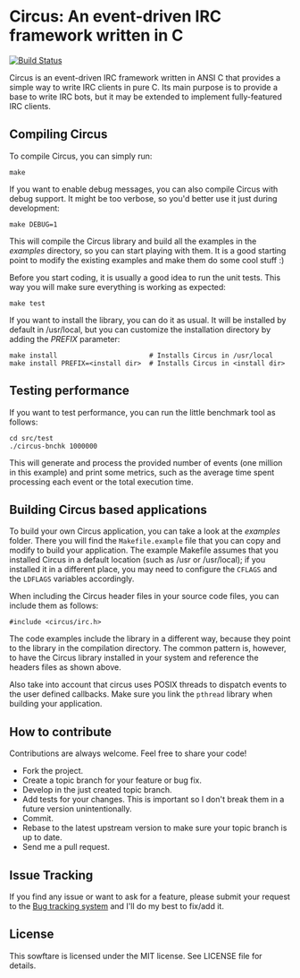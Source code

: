 Circus: An event-driven IRC framework written in C
==================================================

[![Build Status](https://secure.travis-ci.org/nacx/circus.png)](http://travis-ci.org/nacx/circus)

Circus is an event-driven IRC framework written in ANSI C that provides a simple
way to write IRC clients in pure C. Its main purpose is to provide a base
to write IRC bots, but it may be extended to implement fully-featured IRC
clients.


Compiling Circus
----------------

To compile Circus, you can simply run:

    make
    
If you want to enable debug messages, you can also compile Circus with debug support. It might
be too verbose, so you'd better use it just during development:

    make DEBUG=1

This will compile the Circus library and build all the examples in the *examples* directory, so
you can start playing with them. It is a good starting point to modify the existing examples and
make them do some cool stuff :)

Before you start coding, it is usually a good idea to run the unit tests. This way you will make
sure everything is working as expected:

    make test

If you want to install the library, you can do it as usual. It will be installed by default in
/usr/local, but you can customize the installation directory by adding the *PREFIX* parameter:

    make install                       # Installs Circus in /usr/local
    make install PREFIX=<install dir>  # Installs Circus in <install dir>


Testing performance
--------------------

If you want to test performance, you can run the little benchmark tool as follows:

    cd src/test
    ./circus-bnchk 1000000

This will generate and process the provided number of events (one million in this example) and
print some metrics, such as the average time spent processing each event or the total execution
time.


Building Circus based applications
----------------------------------

To build your own Circus application, you can take a look at the *examples* folder.
There you will find the `Makefile.example` file that you can copy and modify to build
your application. The example Makefile assumes that you installed Circus in a default location
(such as /usr or /usr/local); if you installed it in a different place, you may need to configure
the `CFLAGS` and the `LDFLAGS` variables accordingly.

When including the Circus header files in your source code files, you can include them as follows:

    #include <circus/irc.h>

The code examples include the library in a different way, because they point to the library in the
compilation directory. The common pattern is, however, to have the Circus library installed in your
system and reference the headers files as shown above.

Also take into account that circus uses POSIX threads to dispatch events to the user defined callbacks.
Make sure you link the `pthread` library when building your application.


How to contribute
-----------------

Contributions are always welcome. Feel free to share your code!
 
 * Fork the project.
 * Create a topic branch for your feature or bug fix.
 * Develop in the just created topic branch.
 * Add tests for your changes. This is important so I don't break them in a future version unintentionally.
 * Commit.
 * Rebase to the latest upstream version to make sure your topic branch is up to date.
 * Send me a pull request.


Issue Tracking
--------------

If you find any issue or want to ask for a feature, please submit your request to the
[Bug tracking system](https://github.com/nacx/circus/issues) and I'll do my best to fix/add it.


License
-------

This sowftare is licensed under the MIT license. See LICENSE file for details.

